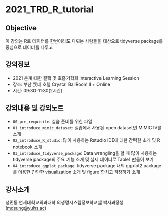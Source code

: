 # 2021_TRD_R_tutorial

## Objective
이 강의는 R로 데이터를 한번이라도 다뤄본 사람들을 대상으로 
tidyverse package를 중심으로 데이터를 다루고

## 강의정보
* 2021 춘계 대한 결핵 및 호흡기학회 Interactive Learning Session
* 장소: 부산 롯데 호텔 Crystal BallRoom Ⅱ + Online
* 시간: 09:30-11:30(2시간) 

## 강의내용 및 강의노트
* `00_pre_requisite`: 실습 준비를 위한 파일
* `01_introduce_mimic_dataset`: 실습에서 사용된 open dataset인 MIMIC IV를 소개
* `02_introduce_R_studio`: 많이 사용하는 Rstudio IDE에 대한 간략한 소개 및 R notebook 소개
* `03_introduce_tidyverse_package`: Data wrangling을 할 때 많이 사용하는 tidyverse package의 주요 기능 소개 및 실제 데이터로 Table1 만들어 보기
* `04_introduce_ggplot_package`: tidyverse package 내의 ggplot2 package를 이용한 간단한 visualization 소개 및 figure 합치고 저장하기 소개

## 강사소개
성민동
연세대학교의과대학 의생명시스템정보학교실 박사과정생
(mdsung@yuhs.ac)
